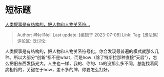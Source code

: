 # 短标题
[人类叙事是有结构的，把人物和人物关系符…](https://www.zhihu.com/pin/1661120580614193152)

> Author: #NellNell
> Last update: [编辑于 2023-07-08]
> Link:
> Tag: [想法集]
> 评论区:
> 泛讨论:

人类叙事是有结构的，把人物和人物关系符号化，你会发现最普遍的模式就那么几种。所以大部分“创新”都不是what，而是how（除了特斯拉那种直接“天启”），怎么把旧东西发扬光大。人生也一样，我的、你的、ta的没那么多不同，总能找着同病相怜的，关键在于how，差不多的牌，你要怎么打好。
